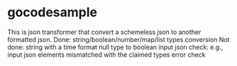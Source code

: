 # gocodesample
This is json transformer that convert a schemeless json to another formatted json.
Done:
  string/boolean/number/map/list types conversion
Not done:
  string with a time format
  null type to boolean
  input json check: e.g., input json elements mismatched with the claimed types
  error check 
